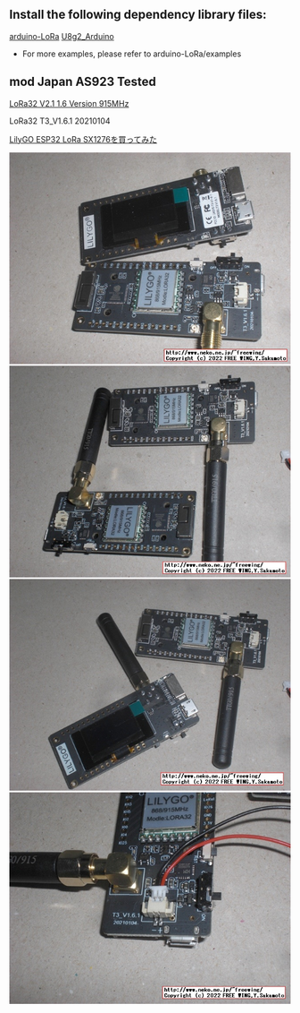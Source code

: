 
## Install the following dependency library files:
[arduino-LoRa](https://github.com/sandeepmistry/arduino-LoRa)
[U8g2_Arduino](https://github.com/olikraus/U8g2_Arduino)

- For more examples, please refer to arduino-LoRa/examples

## mod Japan AS923 Tested
[LoRa32 V2.1 1.6 Version 915MHz](http://www.lilygo.cn/prod_view.aspx?TypeId=50060&Id=1271&FId=t3:50060:3)

LoRa32 T3_V1.6.1 20210104  

[LilyGO ESP32 LoRa SX1276を買ってみた](http://www.neko.ne.jp/~freewing/hardware/lilygo_esp32_lora_module_sx1276/)
  
![LoRa32 T3_V1.6.1 20210104](https://raw.githubusercontent.com/FREEWING-JP/LilyGo-LoRa-Series/japan_as923/examples/ArduinoLoRa/assets/lilygo_esp32_lora_module_sx1276_11.jpg)
![LoRa32 T3_V1.6.1 20210104](https://raw.githubusercontent.com/FREEWING-JP/LilyGo-LoRa-Series/japan_as923/examples/ArduinoLoRa/assets/lilygo_esp32_lora_module_sx1276_15.jpg)
![LoRa32 T3_V1.6.1 20210104](https://raw.githubusercontent.com/FREEWING-JP/LilyGo-LoRa-Series/japan_as923/examples/ArduinoLoRa/assets/lilygo_esp32_lora_module_sx1276_17.jpg)
![LoRa32 T3_V1.6.1 20210104](https://raw.githubusercontent.com/FREEWING-JP/LilyGo-LoRa-Series/japan_as923/examples/ArduinoLoRa/assets/lilygo_esp32_lora_module_sx1276_18.jpg)
